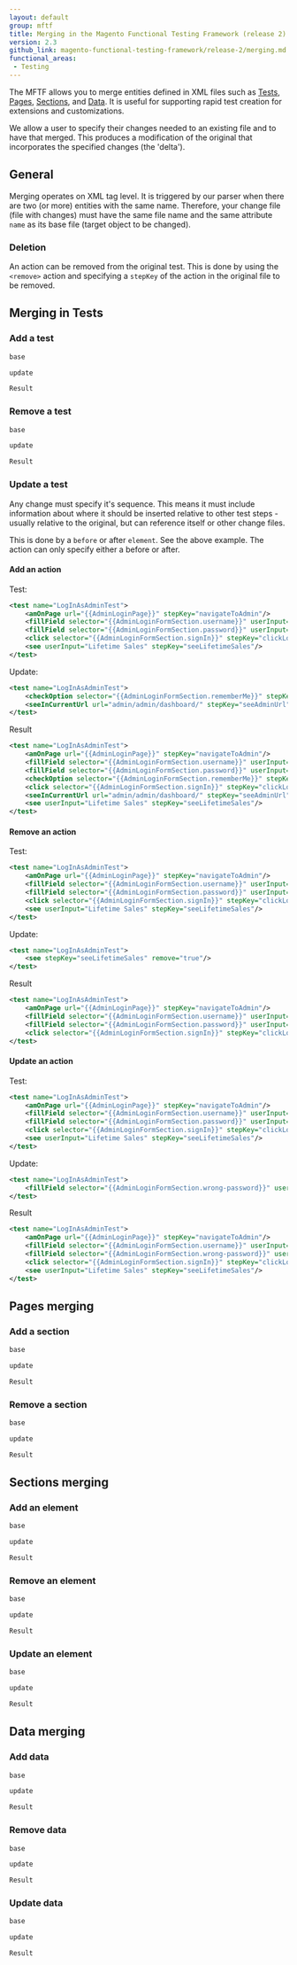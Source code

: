 ```yaml
---
layout: default
group: mftf
title: Merging in the Magento Functional Testing Framework (release 2)
version: 2.3
github_link: magento-functional-testing-framework/release-2/merging.md
functional_areas:
 - Testing
---
```


The MFTF allows you to merge entities defined in XML files such as [Tests], [Pages], [Sections], and [Data].
It is useful for supporting rapid test creation for extensions and customizations.

We allow a user to specify their changes needed to an existing file and to have that merged.
This produces a modification of the original that incorporates the specified changes (the 'delta').

## General

Merging operates on XML tag level. It is triggered by our parser when there are two (or more) entities with the same name.
Therefore, your change file (file with changes) must have the same file name and the same attribute `name`  as its base file (target object to be changed).

### Deletion

An action can be removed from the original test.
This is done by using the `<remove>` action and specifying a `stepKey` of the action in the original file to be removed.

## Merging in Tests

### Add a test

```xml
base
```

```xml
update
```

```xml
Result
```

### Remove a test

```xml
base
```

```xml
update
```

```xml
Result
```

### Update a test

Any change must specify it's sequence.
This means it must include information about where it should be inserted relative to other test steps - usually relative to the original, but can reference itself or other change files.

This is done by a `before` or after `element`. See the above example.
The action can only specify either a before or after.

#### Add an action

Test:

```xml
<test name="LogInAsAdminTest">
    <amOnPage url="{{AdminLoginPage}}" stepKey="navigateToAdmin"/>
    <fillField selector="{{AdminLoginFormSection.username}}" userInput="admin" stepKey="fillUsername"/>
    <fillField selector="{{AdminLoginFormSection.password}}" userInput="password" stepKey="fillPassword"/>
    <click selector="{{AdminLoginFormSection.signIn}}" stepKey="clickLogin"/>
    <see userInput="Lifetime Sales" stepKey="seeLifetimeSales"/>
</test>
```

Update:

```xml
<test name="LogInAsAdminTest">
    <checkOption selector="{{AdminLoginFormSection.rememberMe}}" stepKey="checkRememberMe" before="clickLogin"/>
    <seeInCurrentUrl url="admin/admin/dashboard/" stepKey="seeAdminUrl" after="clickLogin"/>
</test>
```

Result

```xml
<test name="LogInAsAdminTest">
    <amOnPage url="{{AdminLoginPage}}" stepKey="navigateToAdmin"/>
    <fillField selector="{{AdminLoginFormSection.username}}" userInput="admin" stepKey="fillUsername"/>
    <fillField selector="{{AdminLoginFormSection.password}}" userInput="password" stepKey="fillPassword"/>
    <checkOption selector="{{AdminLoginFormSection.rememberMe}}" stepKey="checkRememberMe"/>
    <click selector="{{AdminLoginFormSection.signIn}}" stepKey="clickLogin"/>
    <seeInCurrentUrl url="admin/admin/dashboard/" stepKey="seeAdminUrl"/>
    <see userInput="Lifetime Sales" stepKey="seeLifetimeSales"/>
</test>
```

#### Remove an action

Test:

```xml
<test name="LogInAsAdminTest">
    <amOnPage url="{{AdminLoginPage}}" stepKey="navigateToAdmin"/>
    <fillField selector="{{AdminLoginFormSection.username}}" userInput="admin" stepKey="fillUsername"/>
    <fillField selector="{{AdminLoginFormSection.password}}" userInput="password" stepKey="fillPassword"/>
    <click selector="{{AdminLoginFormSection.signIn}}" stepKey="clickLogin"/>
    <see userInput="Lifetime Sales" stepKey="seeLifetimeSales"/>
</test>
```

Update:

```xml
<test name="LogInAsAdminTest">
    <see stepKey="seeLifetimeSales" remove="true"/>
</test>
```

Result

```xml
<test name="LogInAsAdminTest">
    <amOnPage url="{{AdminLoginPage}}" stepKey="navigateToAdmin"/>
    <fillField selector="{{AdminLoginFormSection.username}}" userInput="admin" stepKey="fillUsername"/>
    <fillField selector="{{AdminLoginFormSection.password}}" userInput="password" stepKey="fillPassword"/>
    <click selector="{{AdminLoginFormSection.signIn}}" stepKey="clickLogin"/>
</test>
```

#### Update an action

Test:

```xml
<test name="LogInAsAdminTest">
    <amOnPage url="{{AdminLoginPage}}" stepKey="navigateToAdmin"/>
    <fillField selector="{{AdminLoginFormSection.username}}" userInput="admin" stepKey="fillUsername"/>
    <fillField selector="{{AdminLoginFormSection.password}}" userInput="password" stepKey="fillPassword"/>
    <click selector="{{AdminLoginFormSection.signIn}}" stepKey="clickLogin"/>
    <see userInput="Lifetime Sales" stepKey="seeLifetimeSales"/>
</test>
```

Update:

```xml
<test name="LogInAsAdminTest">
    <fillField selector="{{AdminLoginFormSection.wrong-password}}" userInput="password" stepKey="fillPassword"/>
</test>
```

Result

```xml
<test name="LogInAsAdminTest">
    <amOnPage url="{{AdminLoginPage}}" stepKey="navigateToAdmin"/>
    <fillField selector="{{AdminLoginFormSection.username}}" userInput="admin" stepKey="fillUsername"/>
    <fillField selector="{{AdminLoginFormSection.wrong-password}}" userInput="password" stepKey="fillPassword"/>
    <click selector="{{AdminLoginFormSection.signIn}}" stepKey="clickLogin"/>
    <see userInput="Lifetime Sales" stepKey="seeLifetimeSales"/>
</test>
```

## Pages merging

### Add a section

```xml
base
```

```xml
update
```

```xml
Result
```

### Remove a section

```xml
base
```

```xml
update
```

```xml
Result
```

## Sections merging

### Add an element

```xml
base
```

```xml
update
```

```xml
Result
```

### Remove an element

```xml
base
```

```xml
update
```

```xml
Result
```

### Update an element

```xml
base
```

```xml
update
```

```xml
Result
```

## Data merging

### Add data

```xml
base
```

```xml
update
```

```xml
Result
```

### Remove data

```xml
base
```

```xml
update
```

```xml
Result
```

### Update data

```xml
base
```

```xml
update
```

```xml
Result
```


<!-- LINK DEFINITIONS -->

[Tests]: ./test.html
[Pages]: ./page.html
[Sections]: ./section.html
[Data]: ./data.html